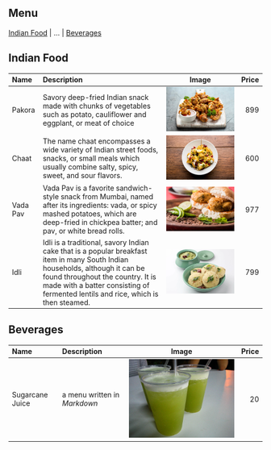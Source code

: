 ## Menu

[Indian Food](#indian-food) | ... | [Beverages](#beverages)

## Indian Food

| Name     | Description                                                                                                                                                                                                                                             | Image                                | Price |
|:---------|:--------------------------------------------------------------------------------------------------------------------------------------------------------------------------------------------------------------------------------------------------------|--------------------------------------|------:|
| Pakora   | Savory deep-fried Indian snack made with chunks of vegetables such as potato, cauliflower and eggplant, or meat of choice                                                                                                                               | ![Pakora](images/pakora_img.jpg)     |   899 |        
| Chaat    | The name chaat encompasses a wide variety of Indian street foods, snacks, or small meals which usually combine salty, spicy, sweet, and sour flavors.                                                                                                   | ![Chaat](images/chaat_img.jpg)       |   600 |
| Vada Pav | Vada Pav is a favorite sandwich-style snack from Mumbai, named after its ingredients: vada, or spicy mashed potatoes, which are deep-fried in chickpea batter; and pav, or white bread rolls.                                                           | ![Vada Pav](images/vada_pav_img.jpg) |   977 |
| Idli     | Idli is a traditional, savory Indian cake that is a popular breakfast item in many South Indian households, although it can be found throughout the country. It is made with a batter consisting of fermented lentils and rice, which is then steamed.  | ![Idli](images/idli_img.jpg)         |   799 |

## Beverages

| Name            | Description                  | Image                                   | Price |
|:----------------|:-----------------------------|-----------------------------------------|------:|
| Sugarcane Juice | a menu written in *Markdown* | ![food1](images/sugarcanejuice_img.jpg) |    20 |        
